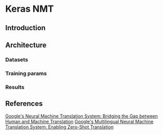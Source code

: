 # Keras NMT

## Introduction

## Architecture

### Datasets

### Training params

### Results

## References
[Google's Neural Machine Translation System: Bridging the Gap between Human and Machine Translation](https://arxiv.org/abs/1609.08144)
[Google's Multilingual Neural Machine Translation System: Enabling Zero-Shot Translation](https://arxiv.org/abs/1611.04558)